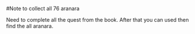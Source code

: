 #Note to collect all 76 aranara

Need to complete all the quest from the book.
After that you can used then find the all aranara.
